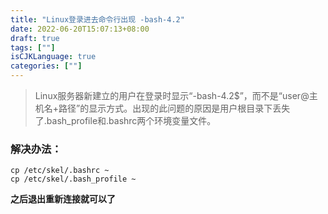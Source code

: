```yaml
---
title: "Linux登录进去命令行出现 -bash-4.2"
date: 2022-06-20T15:07:13+08:00
draft: true
tags: [""]
isCJKLanguage: true
categories: [""]
---
```


> Linux服务器新建立的用户在登录时显示“-bash-4.2$”，而不是“user@主机名+路径”的显示方式。出现的此问题的原因是用户根目录下丢失了.bash_profile和.bashrc两个环境变量文件。

### **解决办法：**
```shell
cp /etc/skel/.bashrc ~
cp /etc/skel/.bash_profile ~
```
**之后退出重新连接就可以了**